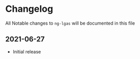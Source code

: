 # Changelog

All Notable changes to `ng-lgas` will be documented in this file

## 2021-06-27
- Initial release